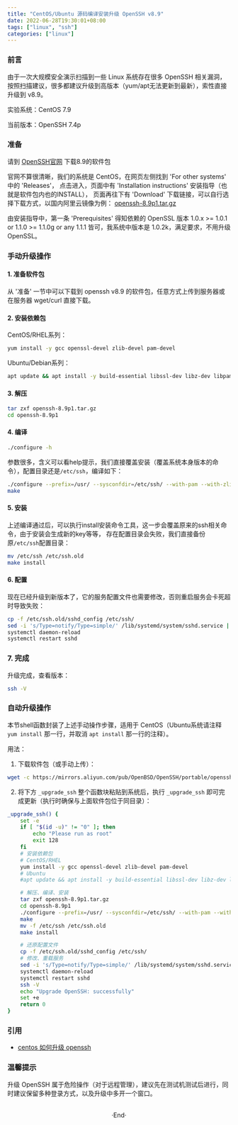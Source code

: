 ```yaml
---
title: "CentOS/Ubuntu 源码编译安装升级 OpenSSH v8.9"
date: 2022-06-28T19:30:01+08:00
tags: ["linux", "ssh"]
categories: ["linux"]
---
```


### 前言

由于一次大规模安全演示扫描到一些 Linux 系统存在很多 OpenSSH 相关漏洞，
按照扫描建议，很多都建议升级到高版本（yum/apt无法更新到最新），索性直接升级到 v8.9。

实验系统：CentOS 7.9

当前版本：OpenSSH 7.4p

### 准备

请到 [OpenSSH官网](https://www.openssh.com/) 下载8.9的软件包

官网不算很清晰，我们的系统是 CentOS，在网页左侧找到 'For other systems' 中的 'Releases'，
点击进入，页面中有 'Installation instructions' 安装指导（也就是软件包内也的INSTALL），
页面再往下有 'Download' 下载链接，可以自行选择下载方式，以国内阿里云镜像为例：
[openssh-8.9p1.tar.gz](https://mirrors.aliyun.com/pub/OpenBSD/OpenSSH/portable/openssh-8.9p1.tar.gz)

由安装指导中，第一条 'Prerequisites' 得知依赖的 OpenSSL 版本 1.0.x >= 1.0.1 or 1.1.0 >= 1.1.0g or any 1.1.1
皆可，我系统中版本是 1.0.2k，满足要求，不用升级 OpenSSL。

### 手动升级操作

#### 1. 准备软件包

从 '准备' 一节中可以下载到 openssh v8.9 的软件包，任意方式上传到服务器或在服务器 wget/curl 直接下载。

#### 2. 安装依赖包

CentOS/RHEL系列：
```bash
yum install -y gcc openssl-devel zlib-devel pam-devel
```

Ubuntu/Debian系列：
```bash
apt update && apt install -y build-essential libssl-dev libz-dev libpam-dev
```

#### 3. 解压

```bash
tar zxf openssh-8.9p1.tar.gz
cd openssh-8.9p1
```

#### 4. 编译

```bash
./configure -h
```

参数很多，含义可以看help提示，我们直接覆盖安装（覆盖系统本身版本的命令），配置目录还是`/etc/ssh`，编译如下：
```bash
./configure --prefix=/usr/ --sysconfdir=/etc/ssh/ --with-pam --with-zlib --with-ssl-engine
make
```

#### 5. 安装

上述编译通过后，可以执行install安装命令工具，这一步会覆盖原来的ssh相关命令，由于安装会生成新的key等等，
存在配置目录会失败，我们直接备份原`/etc/ssh`配置目录：

```bash
mv /etc/ssh /etc/ssh.old
make install
```
#### 6. 配置

现在已经升级到新版本了，它的服务配置文件也需要修改，否则重启服务会卡死超时导致失败：
```bash
cp -f /etc/ssh.old/sshd_config /etc/ssh/
sed -i 's/Type=notify/Type=simple/' /lib/systemd/system/sshd.service || sed -i 's/Type=notify/Type=simple/' /lib/systemd/system/ssh.service
systemctl daemon-reload
systemctl restart sshd
```

### 7. 完成

升级完成，查看版本：
```bash
ssh -V
```

### 自动升级操作

本节shell函数封装了上述手动操作步骤，适用于 CentOS（Ubuntu系统请注释 `yum install` 那一行，并取消 `apt install` 那一行的注释）。

用法：

1. 下载软件包（或手动上传）：

```bash
wget -c https://mirrors.aliyun.com/pub/OpenBSD/OpenSSH/portable/openssh-8.9p1.tar.gz
```

2. 将下方 `_upgrade_ssh` 整个函数块粘贴到系统后，执行 `_upgrade_ssh` 即可完成更新（执行时确保与上面软件包位于同目录）：

```bash
_upgrade_ssh() {
    set -e
	if [ "$(id -u)" != "0" ]; then
        echo "Please run as root"
        exit 128
    fi
    # 安装依赖包
    # CentOS/RHEL
    yum install -y gcc openssl-devel zlib-devel pam-devel
    # Ubuntu
    #apt update && apt install -y build-essential libssl-dev libz-dev libpam-dev

    # 解压、编译、安装
    tar zxf openssh-8.9p1.tar.gz
    cd openssh-8.9p1
    ./configure --prefix=/usr/ --sysconfdir=/etc/ssh/ --with-pam --with-zlib --with-ssl-engine
    make
    mv -f /etc/ssh /etc/ssh.old
    make install

    # 还原配置文件
    cp -f /etc/ssh.old/sshd_config /etc/ssh/
    # 修改、重载服务
    sed -i 's/Type=notify/Type=simple/' /lib/systemd/system/sshd.service || sed -i 's/Type=notify/Type=simple/' /lib/systemd/system/ssh.service || false
    systemctl daemon-reload
    systemctl restart sshd
    ssh -V
    echo "Upgrade OpenSSH: successfully"
    set +e
    return 0
}
```

### 引用

- [centos 如何升级 openssh](https://www.trickyedecay.me/2021/07/19/how-to-update-openssh-on-centos/)

### 温馨提示

升级 OpenSSH 属于危险操作（对于远程管理），建议先在测试机测试后进行，同时建议保留多种登录方式，以及升级中多开一个窗口。

<br>

<center>  ·End·  </center>